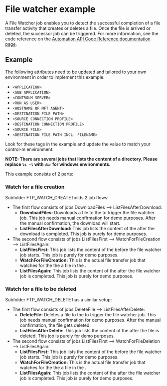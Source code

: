 # File watcher example

A File Watcher job enables you to detect the successful completion of a file transfer activity that creates or deletes a file. Once the file is arrived or deleted, the successor job can be triggered. For more information, see the code reference on the [Automation API Code Reference documentation page](https://docs.bmc.com/docs/display/public/workloadautomation/Control-M+Automation+API+-+Code+Reference).

## Example

The following attributes need to be updated and tailored to your own environment in order to implement this example: 

* ```<APPLICATION>```
* ```<SUB APPLICATION>```
* ```<CONTROLM SERVER>```
* ```<RUN AS USER>```
* ```<HOSTNAME OF MFT AGENT>```
* ```<DESTINATION FILE PATH>```
* ```<SOURCE CONNECTION PROFILE>```
* ```<DESTINATION CONNECTION PROFILE>```
* ```<SOURCE FILE>```
* ```<DESTINATION FILE PATH INCL. FILENAME>```	

Look for these tags in the example and update the value to match your control-m environment.

__NOTE: There are several jobs that lists the content of a directory. Please replace ```ls -l``` with ```dir``` for windows environments.__	
				
This example consists of 2 parts:

### Watch for a file creation

Subfolder FTP_WATCH_CREATE holds 2 job flows:

* The first flow consists of jobs DownloadFiles --> ListFilesAfterDownload: 
	* __DownloadFiles:__ Downloads a file to the <DESTINATION PATH> to trigger the file watcher job. This job needs manual confirmation for demo purposes. After the manual confirmation, the download will start. 
	* __ListFilesAfterDownload:__ This job lists the content of the <DESTINATION PATH> after the download is completed. This job is purely for demo purposes.
* The second flow consists of jobs ListFilesFirst --> WatchForFileCreation --> ListFilesAgain:
	* __ListFilesFirst:__ This job lists the content of the <DESTINATION PATH> before the file watcher job starts. This job is purely for demo purposes.
	* __WatchForFileCreation:__ This is the actual file transfer job that watches for the the a file in the <DESTINATION PATH>.
	* __ListFilesAgain:__ This job lists the content of the <DESTINATION PATH> after the file watcher job is completed. This job is purely for demo purposes.

### Watch for a file to be deleted

Subfolder FTP_WATCH_DELETE has a similar setup:

* The first flow consists of jobs DeleteFile --> ListFilesAfterDelete: 
	* __DeleteFile:__ Deletes a file to the <DESTINATION PATH> to trigger the file watcher job. This job needs manual confirmation for demo purposes. After the manual confirmation, the file gets deleted. 
	* __ListFilesAfterDelete:__ This job lists the content of the <DESTINATION PATH> after the file is deleted. This job is purely for demo purposes.
* The second flow consists of jobs ListFilesFirst --> WatchForFileDeletion --> ListFilesAgain:
	* __ListFilesFirst:__ This job lists the content of the <DESTINATION PATH> before the file watcher job starts. This job is purely for demo purposes.
	* __WatchForFileCreation:__ This is the actual file transfer job that watches for the the a file in the <DESTINATION PATH>.
	* __ListFilesAgain:__ This job lists the content of the <DESTINATION PATH> after the file watcher job is completed. This job is purely for demo purposes.
